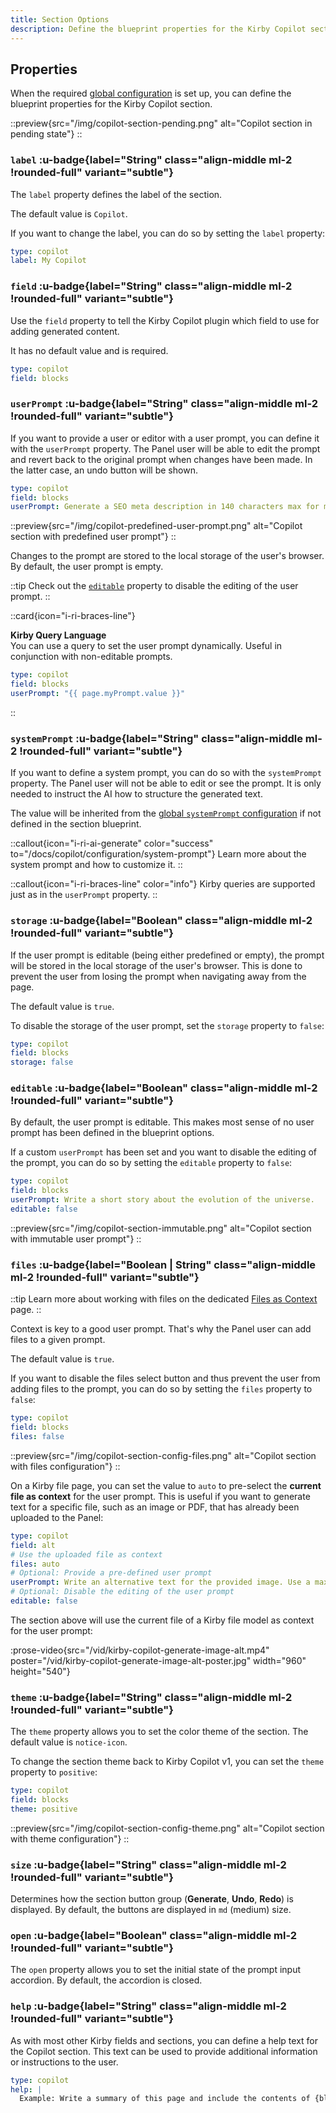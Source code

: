 ```yaml
---
title: Section Options
description: Define the blueprint properties for the Kirby Copilot section, like the user prompt.
---
```


## Properties

When the required [global configuration](/docs/copilot/configuration/global) is set up, you can define the blueprint properties for the Kirby Copilot section.

::preview{src="/img/copilot-section-pending.png" alt="Copilot section in pending state"}
::

### `label` :u-badge{label="String" class="align-middle ml-2 !rounded-full" variant="subtle"}

The `label` property defines the label of the section.

The default value is `Copilot`.

If you want to change the label, you can do so by setting the `label` property:

```yaml [sections/copilot.yml]
type: copilot
label: My Copilot
```

### `field` :u-badge{label="String" class="align-middle ml-2 !rounded-full" variant="subtle"}

Use the `field` property to tell the Kirby Copilot plugin which field to use for adding generated content.

It has no default value and is required.

```yaml [sections/copilot.yml]
type: copilot
field: blocks
```

### `userPrompt` :u-badge{label="String" class="align-middle ml-2 !rounded-full" variant="subtle"}

If you want to provide a user or editor with a user prompt, you can define it with the `userPrompt` property. The Panel user will be able to edit the prompt and revert back to the original prompt when changes have been made. In the latter case, an undo button will be shown.

```yaml [sections/copilot.yml]
type: copilot
field: blocks
userPrompt: Generate a SEO meta description in 140 characters max for my article "{title}":\n{text}'
```

::preview{src="/img/copilot-predefined-user-prompt.png" alt="Copilot section with predefined user prompt"}
::

Changes to the prompt are stored to the local storage of the user's browser. By default, the user prompt is empty.

::tip
Check out the [`editable`](#editable) property to disable the editing of the user prompt.
::

::card{icon="i-ri-braces-line"}

**Kirby Query Language**<br>
You can use a query to set the user prompt dynamically. Useful in conjunction with non-editable prompts.

```yaml [sections/copilot.yml]
type: copilot
field: blocks
userPrompt: "{{ page.myPrompt.value }}"
```

::

### `systemPrompt` :u-badge{label="String" class="align-middle ml-2 !rounded-full" variant="subtle"}

If you want to define a system prompt, you can do so with the `systemPrompt` property. The Panel user will not be able to edit or see the prompt. It is only needed to instruct the AI how to structure the generated text.

The value will be inherited from the [global `systemPrompt` configuration](/docs/copilot/configuration/global#systemprompt) if not defined in the section blueprint.

::callout{icon="i-ri-ai-generate" color="success" to="/docs/copilot/configuration/system-prompt"}
Learn more about the system prompt and how to customize it.
::

::callout{icon="i-ri-braces-line" color="info"}
Kirby queries are supported just as in the `userPrompt` property.
::

### `storage` :u-badge{label="Boolean" class="align-middle ml-2 !rounded-full" variant="subtle"}

If the user prompt is editable (being either predefined or empty), the prompt will be stored in the local storage of the user's browser. This is done to prevent the user from losing the prompt when navigating away from the page.

The default value is `true`.

To disable the storage of the user prompt, set the `storage` property to `false`:

```yaml [sections/copilot.yml]
type: copilot
field: blocks
storage: false
```

### `editable` :u-badge{label="Boolean" class="align-middle ml-2 !rounded-full" variant="subtle"}

By default, the user prompt is editable. This makes most sense of no user prompt has been defined in the blueprint options.

If a custom `userPrompt` has been set and you want to disable the editing of the prompt, you can do so by setting the `editable` property to `false`:

```yaml [sections/copilot.yml]
type: copilot
field: blocks
userPrompt: Write a short story about the evolution of the universe.
editable: false
```

::preview{src="/img/copilot-section-immutable.png" alt="Copilot section with immutable user prompt"}
::

### `files` :u-badge{label="Boolean | String" class="align-middle ml-2 !rounded-full" variant="subtle"}

::tip
Learn more about working with files on the dedicated [Files as Context](/docs/copilot/usage/files) page.
::

Context is key to a good user prompt. That's why the Panel user can add files to a given prompt.

The default value is `true`.

If you want to disable the files select button and thus prevent the user from adding files to the prompt, you can do so by setting the `files` property to `false`:

```yaml [sections/copilot.yml]
type: copilot
field: blocks
files: false
```

::preview{src="/img/copilot-section-config-files.png" alt="Copilot section with files configuration"}
::

On a Kirby file page, you can set the value to `auto` to pre-select the **current file as context** for the user prompt. This is useful if you want to generate text for a specific file, such as an image or PDF, that has already been uploaded to the Panel:

```yaml [sections/copilot.yml]
type: copilot
field: alt
# Use the uploaded file as context
files: auto
# Optional: Provide a pre-defined user prompt
userPrompt: Write an alternative text for the provided image. Use a maximum of 10 words.
# Optional: Disable the editing of the user prompt
editable: false
```

The section above will use the current file of a Kirby file model as context for the user prompt:

:prose-video{src="/vid/kirby-copilot-generate-image-alt.mp4" poster="/vid/kirby-copilot-generate-image-alt-poster.jpg" width="960" height="540"}

### `theme` :u-badge{label="String" class="align-middle ml-2 !rounded-full" variant="subtle"}

The `theme` property allows you to set the color theme of the section. The default value is `notice-icon`.

To change the section theme back to Kirby Copilot v1, you can set the `theme` property to `positive`:

```yaml [sections/copilot.yml]
type: copilot
field: blocks
theme: positive
```

::preview{src="/img/copilot-section-config-theme.png" alt="Copilot section with theme configuration"}
::

### `size` :u-badge{label="String" class="align-middle ml-2 !rounded-full" variant="subtle"}

Determines how the section button group (**Generate**, **Undo**, **Redo**) is displayed. By default, the buttons are displayed in `md` (medium) size.

### `open` :u-badge{label="Boolean" class="align-middle ml-2 !rounded-full" variant="subtle"}

The `open` property allows you to set the initial state of the prompt input accordion. By default, the accordion is closed.

### `help` :u-badge{label="String" class="align-middle ml-2 !rounded-full" variant="subtle"}

As with most other Kirby fields and sections, you can define a help text for the Copilot section. This text can be used to provide additional information or instructions to the user.

```yaml [sections/copilot.yml]
type: copilot
help: |
  Example: Write a summary of this page and include the contents of {blocks}.
```
